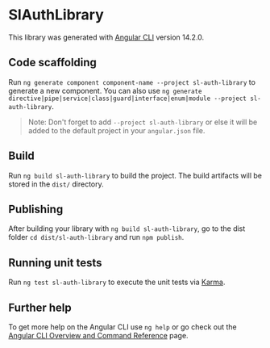 # SlAuthLibrary

This library was generated with [Angular CLI](https://github.com/angular/angular-cli) version 14.2.0.

## Code scaffolding

Run `ng generate component component-name --project sl-auth-library` to generate a new component. You can also use `ng generate directive|pipe|service|class|guard|interface|enum|module --project sl-auth-library`.
> Note: Don't forget to add `--project sl-auth-library` or else it will be added to the default project in your `angular.json` file. 

## Build

Run `ng build sl-auth-library` to build the project. The build artifacts will be stored in the `dist/` directory.

## Publishing

After building your library with `ng build sl-auth-library`, go to the dist folder `cd dist/sl-auth-library` and run `npm publish`.

## Running unit tests

Run `ng test sl-auth-library` to execute the unit tests via [Karma](https://karma-runner.github.io).

## Further help

To get more help on the Angular CLI use `ng help` or go check out the [Angular CLI Overview and Command Reference](https://angular.io/cli) page.
